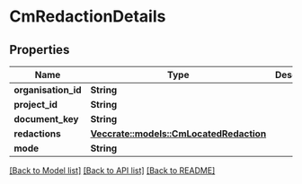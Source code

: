 # CmRedactionDetails

## Properties

Name | Type | Description | Notes
------------ | ------------- | ------------- | -------------
**organisation_id** | **String** |  | 
**project_id** | **String** |  | 
**document_key** | **String** |  | 
**redactions** | [**Vec<crate::models::CmLocatedRedaction>**](CMLocatedRedaction.md) |  | 
**mode** | **String** |  | 

[[Back to Model list]](../README.md#documentation-for-models) [[Back to API list]](../README.md#documentation-for-api-endpoints) [[Back to README]](../README.md)


